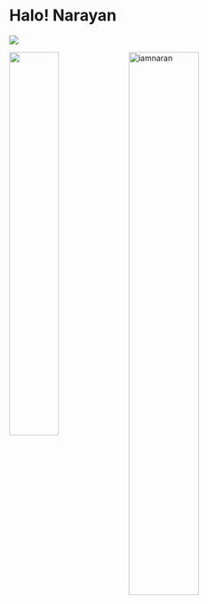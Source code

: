 # Halo! Narayan 

![](https://komarev.com/ghpvc/?username=iamnaran&label=Visitors)

<a href="https://github.com/iamnaran/github-readme-stats"><img align="left" width="42%" src="https://github-readme-stats.vercel.app/api/top-langs/?username=iamnaran&layout=compact&theme=tokyonight" /></a>
<img width="50%" src="https://github-readme-streak-stats.herokuapp.com/?user=iamnaran&theme=tokyonight" alt="iamnaran" />
<br/>
